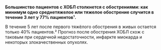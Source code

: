 **Большинство пациентов с ХОБЛ столкнется с обострениями: как минимум одно среднетяжелое или тяжелое обострение случится в течение 3 лет у 77% пациентов¹.**

В течение 5 лет после первого тяжёлого обострения в живых остается только 40% пациентов.² Прогноз после обострения ХОБЛ схож с таковым при сердечной недостаточности, инфаркте миокарда и некоторых злокачественных опухолях.
